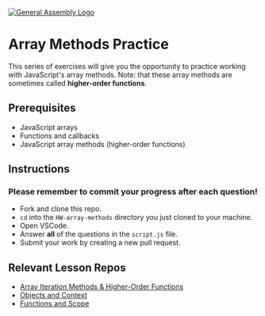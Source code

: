 [![General Assembly Logo](https://camo.githubusercontent.com/1a91b05b8f4d44b5bbfb83abac2b0996d8e26c92/687474703a2f2f692e696d6775722e636f6d2f6b6538555354712e706e67)](https://generalassemb.ly/education/web-development-immersive)

# Array Methods Practice

This series of exercises will give you the opportunity to practice working with
JavaScript's array methods. Note: that these array methods are sometimes called
**higher-order functions**.

## Prerequisites

* JavaScript arrays
* Functions and callbacks
* JavaScript array methods (higher-order functions)

## Instructions

### Please remember to commit your progress after each question!

* Fork and clone this repo.
* `cd` into the `HW-array-methods` directory you just cloned to your machine.
* Open VSCode.
* Answer **all** of the questions in the `script.js` file.
* Submit your work by creating a new pull request.

## Relevant Lesson Repos

* [Array Iteration Methods & Higher-Order Functions](https://git.generalassemb.ly/jd-seir-4/js-array-methods)
* [Objects and Context](https://git.generalassemb.ly/jd-seir-4/js-objects-and-context)
* [Functions and Scope](https://git.generalassemb.ly/jd-seir-4/js-functions-and-scope)




